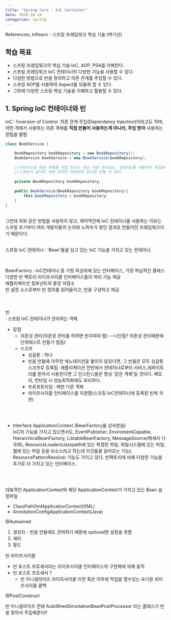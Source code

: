 ```yaml
---
title: "Spring Core - IoC Container"
date: 2020-10-14 
categories: spring
---
```


References; Inflearn - 스프링 프레임워크 핵심 기술 (백기선)

## 학습 목표
* 스프링 프레임워크의 핵심 기술 IoC, AOP, PSA를 이해한다.
* 스프링 프레임워크 IoC 컨테이너의 다양한 기능을 사용할 수 있다.
* 다양한 방법으로 빈을 정의하고 의존 관계를 주입할 수 있다.
* 스프링 AOP를 사용하여 Aspect를 모듈화 할 수 있다.
* 그밖에 다양한 스프링 핵심 기술을 이해하고 활용할 수 있다.


## 1. Spring IoC 컨테이너와 빈

IoC 
: Inversion of Control. 의존 관계 주입(Dependency Injection)이라고도 하며, 어떤 객체가 사용하는 의존 객체를 **직접 만들어 사용하는게 아니라, 주입 받아** 사용하는 방법을 말함

```java
class BookService {

    BookRepository bookRepository = new BookRepository();
    BookService bookService = new BookService(bookRepository);
    
    //이런식으로 의존 객체를 직접 만드는 대신 어떤 장치(ex. 생성자)를 사용하여 주입받아 사용하는 것
    //스프링이 없어도 저런 장치만 마련되어 있으면 만들 수 있다.
    
    private BookRepository bookRepository;
    
    public BookService(BookRepository bookRepository){
        this.bookRepository = bookRepository;
    }     
}
```
<br>
그런데 위와 같은 방법을 사용하지 않고, 제어역전에 IoC 컨테이너를 사용하는 이유는 스프링 초기부터 여러 개발자들의 논의와 노하우가 쌓인 결과로 만들어진 프레임워크이기 때문이다.
<br>
<br>

스프링 IoC 컨테이너
: 'Bean'들을 담고 있는 IoC 기능을 가지고 있는 컨테이너.

<br>

BeanFactory 
: IoC컨테이너 중 가장 최상위에 있는 인터페이스, 가장 핵심적인 클래스<br>
  다양한 빈 팩토리 라이프사이클 인터페이스들이 여러 기능 제공<br>
  애플리케이션 컴포넌트의 중앙 저장소<br>
  빈 설정 소스로부터 빈 정의를 읽어들이고, 빈을 구성하고 제공.<br>
<br>
<br>  
빈<br>
: 스프링 IoC 컨테이너가 관리하는 객체.<br>

* 장점<br>
  * 의존성 관리(의존성 관리를 하려면 빈이여야 함) -->(단점? 의존성 관리때문에 단위테스트 만들기 힘듬)
  * 스코프
    * 싱글톤 : 하나
    * 빈을 만들때 아무런 애노테이션을 붙이지 않았다면, 그 빈들은 모두 싱글톤 스코프로 등록됨. 
      애플리케이션 전반에서 컨테이너로부터 서비스,레파지토리를 받아서 사용한다면 그 인스턴스들은 항상 '같은 객체'일 것이다. 메모리, 런타임 시 성능최적화에도 유리하다.
    * 프로포토타입 : 매번 다른 객체
    * 라이프사이클 인터페이스를 지원함(스프링 IoC컨테이너에 등록된 빈에 국한)
    
   
<br>
<br>
    
- Interface ApplicationContext (BeanFactory를 상속받음)<br>
IoC의 기능을 가지고 있으면서도, EventPublisher, EnviromentCapable, HierarchicalBeanFactory, ListableBeanFactory, MessageSource(메세지 다국화),
ResourceLoader(classpath에 있는 특정한 파일, 파일시스템에 있는 파일, 웹에 있는 파일 등을 리소스라고 하는데 이것들을 읽어오는 기능), ResourcePatternResolver 기능도 가지고 있다.
빈팩토리에 비해 다양한 기능을 추가로 더 가지고 있는 인터페이스.

<br>
<br>

대표적인 ApplicationContext와 해당 ApplicationContext가 가지고 있는 Bean 설정파일
- ClassPathXmlApplicationContext(XML)
- AnnotationConfigApplicationContext(Java)

@Autowired

1. 생성자 - 빈을 만들때도 관여하기 때문에 optional한 설정을 못함
2. 세터
3. 필드

빈 라이프사이클
- 빈 포스트 프로세서라는 라이프사이클 인터페이스의 구현체에 의해 동작
- 빈 포스트 프로세서 ? 
	- 빈 이니셜라이즈 라이프사이클 이전 혹은 이후에 작업을 할수있는 또다른 라이프사이클 콜백

@PostConstruct

빈 이니셜라이즈 전에 
AutoWiredSnnotationBeanPostProcessor
라는 클래스가 
빈을 찾아서 주입해준다!!  



